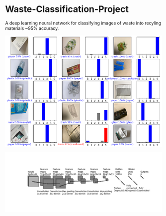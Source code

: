# Waste-Classification-Project
A deep learning neural network for classifying images of waste into recyling materials ~95% accuracy.

![Alt text](picturepredictions.png?raw=true "Title")

![Alt text](finalNNdesign.png?raw=true "Title")
